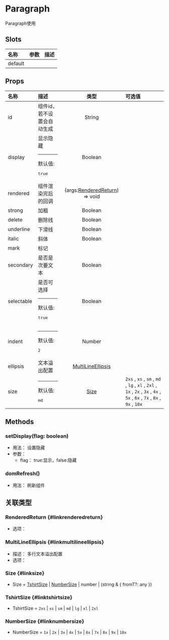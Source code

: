 # Paragraph


Paragraph使用

## Slots


<div class="slots">

| 名称    | 参数 | 描述 |
| :------ | :--- | :--- |
| default |      |      |

</div>



## Props


<div class="props">

| 名称       | 描述                                     |                           类型                          | 可选值                                                                                                                  |
| :--------- | :--------------------------------------- | :-----------------------------------------------------: | :---------------------------------------------------------------------------------------------------------------------- |
| id         | 组件id，若不设置会自动生成               |                          String                         |                                                                                                                         |
| display    | 显示隐藏<hr>默认值:<br><pre>true</pre>   |                         Boolean                         |                                                                                                                         |
| rendered   | 组件渲染完后的回调                       | (args:[RenderedReturn](#linkrenderedreturn)) =&gt; void |                                                                                                                         |
| strong     | 加粗                                     |                         Boolean                         |                                                                                                                         |
| delete     | 删除线                                   |                         Boolean                         |                                                                                                                         |
| underline  | 下滑线                                   |                         Boolean                         |                                                                                                                         |
| italic     | 斜体                                     |                         Boolean                         |                                                                                                                         |
| mark       | 标记                                     |                                                         |                                                                                                                         |
| secondary  | 是否是次要文本                           |                         Boolean                         |                                                                                                                         |
| selectable | 是否可选择<hr>默认值:<br><pre>true</pre> |                         Boolean                         |                                                                                                                         |
| indent     | <hr>默认值:<br><pre>2</pre>              |                          Number                         |                                                                                                                         |
| ellipsis   | 文本溢出配置                             |       [MultiLineEllipsis](#linkmultilineellipsis)       |                                                                                                                         |
| size       | <hr>默认值:<br><pre>md</pre>             |                    [Size](#linksize)                    | `2xs` , `xs` , `sm` , `md` , `lg` , `xl` , `2xl` , `1x` , `2x` , `3x` , `4x` , `5x` , `6x` , `7x` , `8x` , `9x` , `10x` |

</div>



## Methods

### setDisplay(flag: boolean)
- 用法： 设置隐藏
- 参数：
	 - flag： true:显示，false:隐藏

### domRefresh()
- 用法： 刷新组件

## 关联类型



### RenderedReturn {#linkrenderedreturn}

- 选项：

### MultiLineEllipsis {#linkmultilineellipsis}

- 描述： 多行文本溢出配置
- 选项：

### Size {#linksize}

- Size = 	 [TshirtSize](#linktshirtsize) \| [NumberSize](#linknumbersize) \| number \| (string &amp; { fromT?: any })

### TshirtSize {#linktshirtsize}

- TshirtSize = 	 `2xs` \| `xs` \| `sm` \| `md` \| `lg` \| `xl` \| `2xl`

### NumberSize {#linknumbersize}

- NumberSize = 	 `1x` \| `2x` \| `3x` \| `4x` \| `5x` \| `6x` \| `7x` \| `8x` \| `9x` \| `10x`